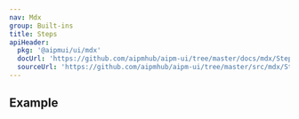 ```yaml
---
nav: Mdx
group: Built-ins
title: Steps
apiHeader:
  pkg: '@aipmui/ui/mdx'
  docUrl: 'https://github.com/aipmhub/aipm-ui/tree/master/docs/mdx/Steps/index.md'
  sourceUrl: 'https://github.com/aipmhub/aipm-ui/tree/master/src/mdx/Steps/index.tsx'
---
```


## Example

<code src="./demos/index.tsx" ></code>
